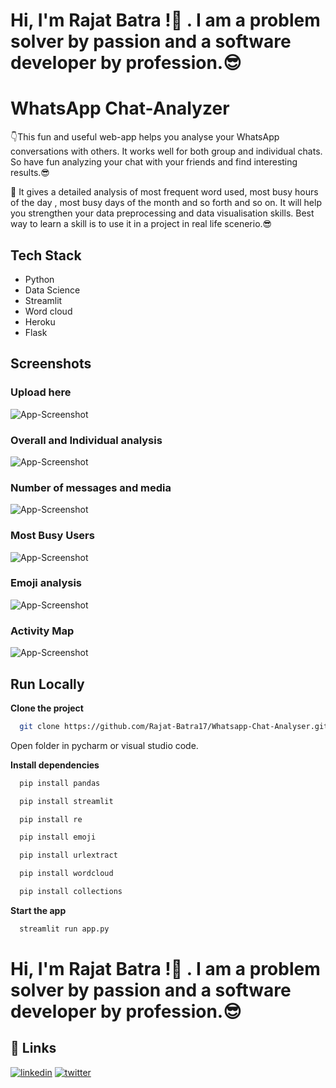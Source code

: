 
# Hi, I'm Rajat Batra !👋 . I am a problem solver by passion and a software developer by profession.😎

# WhatsApp Chat-Analyzer 

👇This fun and useful web-app helps you analyse your WhatsApp conversations with
others. It works well for both group and individual chats. So have fun analyzing your chat with your friends and find interesting results.😎

🤟 It gives a detailed analysis of most frequent word used, most busy hours of the day , most busy days of the month and so forth and so on. It will help you strengthen your data preprocessing and data visualisation skills. Best way to learn a skill is to use it in a project in real life scenerio.😎





## Tech Stack

 * Python
 * Data Science
 * Streamlit
 * Word cloud 
 * Heroku
 * Flask



## Screenshots

### **Upload here**
![App-Screenshot](https://github.com/Rajat-Batra17/Whatsapp-Chat-Analyser/blob/main/Screenshot/Screenshot%202022-12-02%20171040.png?raw=true)

### **Overall and Individual analysis**

![App-Screenshot](https://github.com/Rajat-Batra17/Whatsapp-Chat-Analyser/blob/main/Screenshot/Screenshot%202022-12-02%20171408.png?raw=true)

### **Number of messages and media**
![App-Screenshot](https://github.com/Rajat-Batra17/Whatsapp-Chat-Analyser/blob/main/Screenshot/Screenshot%202022-12-02%20171118.png?raw=true)

### **Most Busy Users**

![App-Screenshot](https://github.com/Rajat-Batra17/Whatsapp-Chat-Analyser/blob/main/Screenshot/Screenshot%202022-12-02%20171140.png?raw=true)


### **Emoji analysis**
![App-Screenshot](https://github.com/Rajat-Batra17/Whatsapp-Chat-Analyser/blob/main/Screenshot/Screenshot%202022-12-02%20171316.png?raw=true)

### **Activity Map**
![App-Screenshot](https://github.com/Rajat-Batra17/Whatsapp-Chat-Analyser/blob/main/Screenshot/Screenshot%202022-12-02%20171258.png?raw=true)
## Run Locally

**Clone the project**

```bash
  git clone https://github.com/Rajat-Batra17/Whatsapp-Chat-Analyser.git
```

Open folder in pycharm or visual studio code.

**Install dependencies**

```bash
  pip install pandas
```
```bash
  pip install streamlit
```
```bash
  pip install re
```
```bash
  pip install emoji
```

```bash
  pip install urlextract
```
```bash
  pip install wordcloud
```

```bash
  pip install collections
```
**Start the app**

```bash
  streamlit run app.py
```


# Hi, I'm Rajat Batra !👋 . I am a problem solver by passion and a software developer by profession.😎


## 🔗 Links

[![linkedin](https://img.shields.io/badge/linkedin-0A66C2?style=for-the-badge&logo=linkedin&logoColor=white)](https://www.linkedin.com/in/rajat-batra-5389081b1/)
[![twitter](https://img.shields.io/badge/twitter-1DA1F2?style=for-the-badge&logo=twitter&logoColor=white)](https://twitter.com/RajatBa30455194)



